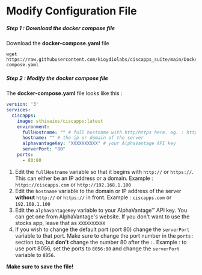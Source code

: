 # Modify Configuration File

##### Step 1 : _Download the docker compose file_

Download the **docker-compose.yaml** file

```Shell
wget https://raw.githubusercontent.com/kioydiolabs/ciscapps_suite/main/Docker/docker-compose.yaml
```

##### Step 2 : _Modify the docker compose file_

The **docker-compose.yaml** file looks like this :

```yaml
version: '3'
services:
  ciscapps:
    image: sthivaios/ciscapps:latest
    environment:
      fullHostname: "" # full hostname with http/https here. eg. : https://ciscapps.com or http://192.168.1.150
      hostname: "" # the ip or domain of the server
      alphavantageKey: "XXXXXXXXXX" # your AlphaVantage API key
      serverPort: "80"
    ports:
      - 80:80
```

1) Edit the `fullHostname` variable so that it begins with `http://` or `https://`. This can either be an IP address or a domain. 
   Example : `https://ciscapps.com` or `http://192.168.1.100`
2) Edit the `hostname` variable to the domain or IP address of the server **without** `http://` or `https://` in front.
   Example : `ciscapps.com` or `192.168.1.100`
3) Edit the `alphavantageKey` variable to your AlphaVantage™ API key. You can get one from AlphaVantage's website.
   If you don't want to use the stocks app, leave that as `XXXXXXXXXX`
4) If you wish to change the default port (port 80) change the `serverPort` variable to that port. Make sure to change
   the port number in the `ports:` section too, but **don't** change the number 80 after the `:`. Example : to use port
   8056, set the ports to `8056:80` and change the `serverPort` variable to `8056`.

**Make sure to save the file!**